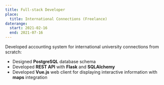 ```yaml
---
title: Full-stack Developer
place:
  title: International Connections (Freelance)
daterange:
  start: 2021-02-16
  end: 2021-07-16
---
```


Developed accounting system for international university connections from scratch:
- Designed **PostgreSQL** database schema
- Developed **REST API** with **Flask** and **SQLAlchemy**
- Developed **Vue.js** web client for displaying interactive information with **maps** integration